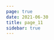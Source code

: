 ```yaml
---
page: true
date: 2021-06-30
title: page_11
sidebar: true
---
```

<script setup>
import Page from "../.vitepress/theme/components/Page.vue";
import { useData } from "vitepress";
const { theme } = useData();
const pageSize = theme.value.pageSize;
const posts = theme.value.posts.slice(30,33)
</script>
<Page :posts="posts" :pageCurrent="11" :pagesNum="11" />